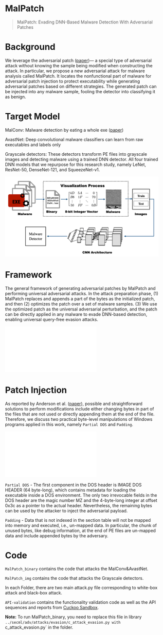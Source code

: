 # MalPatch
> MalPatch: Evading DNN-Based Malware Detection With Adversarial Patches

# Background
We leverage the adversarial patch ([paper](https://arxiv.org/abs/1712.09665))— a special type of adversarial attack without knowing the sample being modified when constructing the attack. In particular, we propose a new adversarial attack for malware analysis called MalPatch. It locates the nonfunctional part of malware for adversarial patch injection to protect executability while generating adversarial patches based on different strategies. The generated patch can be injected into any malware sample, fooling the detector into classifying it as benign.

# Target Model
MalConv: Malware detection by eating a whole exe ([paper](https://arxiv.org/abs/1710.09435))

AvastNet: Deep convolutional malware classifiers can learn from raw executables and labels only

Grayscale detectors: These detectors transform PE files into grayscale images and detecting malware using a trained DNN detector. All four trained DNN models that we repurpose for this research study, namely LeNet, ResNet-50, DenseNet-121, and SqueezeNet-v1.

![image](grayscale.png)

# Framework
The general framework of generating adversarial patches by MalPatch and performing universal adversarial attacks. In the attack preparation phase, (1) MalPatch replaces and appends a part of the bytes as the initialized patch, and then (2) optimizes the patch over a set of malware samples. (3) We use the optimized patch as the universal adversarial perturbation, and the patch can be directly applied in any malware to evade DNN-based detection, enabling universal query-free evasion attacks.

![image](framework.pdf)

# Patch Injection
As reported by Anderson et al. ([paper](https://arxiv.org/abs/1801.08917)), possible and straightforward solutions to perform modifications include either changing bytes in part of the files that are not used or directly appending them at the end of the file. Therefore, we discuss two practical byte-level manipulations of Windows programs applied in this work, namely `Partial DOS` and `Padding`.

![image](peformat.pdf)

`Partial DOS` - The first component in the DOS header is IMAGE DOS HEADER (64 byte-long), which contains metadata for loading the executable inside a DOS environment. The only two irrevocable fields in the DOS header are the magic number MZ and the 4-byte-long integer at offset 0x3c as a pointer to the actual header. Nevertheless, the remaining bytes can be used by the attacker to inject the adversarial payload.

`Padding` - Data that is not indexed in the section table will not be mapped into memory and executed, i.e., un-mapped data. In particular, the chunk of unused bytes, like debug information, at the end of PE files are un-mapped data and include appended bytes by the adversary.

# Code
`MalPatch_binary` contains the code that attacks the MalConv&AvastNet.

`MalPatch_img` contains the code that attacks the Grayscale detectors.

In each Folder, there are two main attack.py file corresponding to white-box attack and black-box attack.

`API-validation` contains the functionality validation code as well as the API sequences and reports from [Cuckoo Sandbox](https://cuckoosandbox.org/).

**Note:** To run MalPatch_binary, you need to replace this file in library `../secml/adv/attacks/evasion/c_attack_evasion.py with `c_attack_evasion.py` in the folder.

